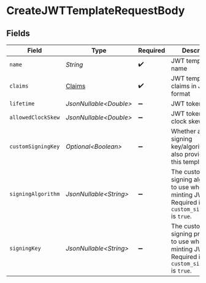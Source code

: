 # CreateJWTTemplateRequestBody


## Fields

| Field                                                                                                | Type                                                                                                 | Required                                                                                             | Description                                                                                          |
| ---------------------------------------------------------------------------------------------------- | ---------------------------------------------------------------------------------------------------- | ---------------------------------------------------------------------------------------------------- | ---------------------------------------------------------------------------------------------------- |
| `name`                                                                                               | *String*                                                                                             | :heavy_check_mark:                                                                                   | JWT template name                                                                                    |
| `claims`                                                                                             | [Claims](../../models/operations/Claims.md)                                                          | :heavy_check_mark:                                                                                   | JWT template claims in JSON format                                                                   |
| `lifetime`                                                                                           | *JsonNullable\<Double>*                                                                              | :heavy_minus_sign:                                                                                   | JWT token lifetime                                                                                   |
| `allowedClockSkew`                                                                                   | *JsonNullable\<Double>*                                                                              | :heavy_minus_sign:                                                                                   | JWT token allowed clock skew                                                                         |
| `customSigningKey`                                                                                   | *Optional\<Boolean>*                                                                                 | :heavy_minus_sign:                                                                                   | Whether a custom signing key/algorithm is also provided for this template                            |
| `signingAlgorithm`                                                                                   | *JsonNullable\<String>*                                                                              | :heavy_minus_sign:                                                                                   | The custom signing algorithm to use when minting JWTs. Required if `custom_signing_key` is `true`.   |
| `signingKey`                                                                                         | *JsonNullable\<String>*                                                                              | :heavy_minus_sign:                                                                                   | The custom signing private key to use when minting JWTs. Required if `custom_signing_key` is `true`. |